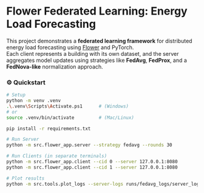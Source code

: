 # Flower Federated Learning: Energy Load Forecasting

This project demonstrates a **federated learning framework** for distributed energy load forecasting using [Flower](https://flower.dev) and PyTorch.  
Each client represents a building with its own dataset, and the server aggregates model updates using strategies like **FedAvg**, **FedProx**, and a **FedNova-like** normalization approach.

### ⚙️ Quickstart
```bash
# Setup
python -m venv .venv
.\.venv\Scripts\Activate.ps1      # (Windows)
# or
source .venv/bin/activate         # (Mac/Linux)

pip install -r requirements.txt

# Run Server
python -m src.flower_app.server --strategy fedavg --rounds 30

# Run Clients (in separate terminals)
python -m src.flower_app.client --cid 0 --server 127.0.0.1:8080
python -m src.flower_app.client --cid 1 --server 127.0.0.1:8080

# Plot results
python -m src.tools.plot_logs --server-logs runs/fedavg_logs/server_log.json
